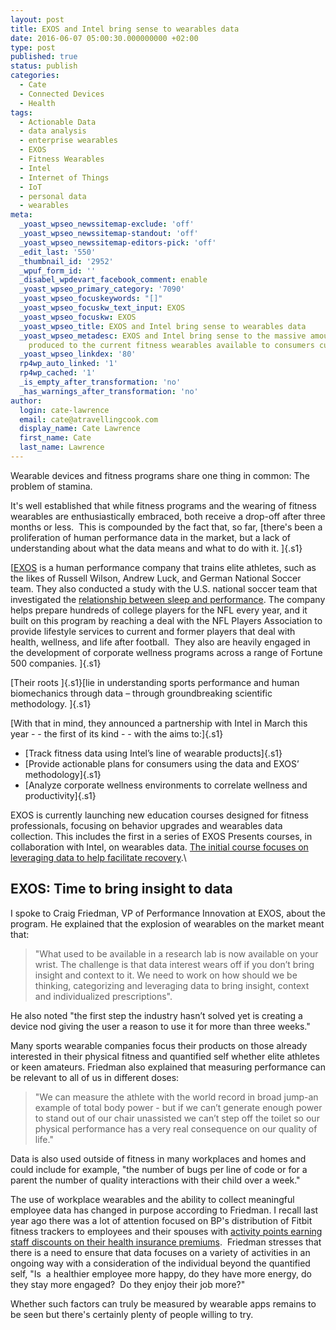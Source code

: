 ```yaml
---
layout: post
title: EXOS and Intel bring sense to wearables data
date: 2016-06-07 05:00:30.000000000 +02:00
type: post
published: true
status: publish
categories:
  - Cate
  - Connected Devices
  - Health
tags:
  - Actionable Data
  - data analysis
  - enterprise wearables
  - EXOS
  - Fitness Wearables
  - Intel
  - Internet of Things
  - IoT
  - personal data
  - wearables
meta:
  _yoast_wpseo_newssitemap-exclude: 'off'
  _yoast_wpseo_newssitemap-standout: 'off'
  _yoast_wpseo_newssitemap-editors-pick: 'off'
  _edit_last: '550'
  _thumbnail_id: '2952'
  _wpuf_form_id: ''
  _disabel_wpdevart_facebook_comment: enable
  _yoast_wpseo_primary_category: '7090'
  _yoast_wpseo_focuskeywords: "[]"
  _yoast_wpseo_focuskw_text_input: EXOS
  _yoast_wpseo_focuskw: EXOS
  _yoast_wpseo_title: EXOS and Intel bring sense to wearables data
  _yoast_wpseo_metadesc: EXOS and Intel bring sense to the massive amounts of data
    produced to the current fitness wearables available to consumers currently.
  _yoast_wpseo_linkdex: '80'
  rp4wp_auto_linked: '1'
  rp4wp_cached: '1'
  _is_empty_after_transformation: 'no'
  _has_warnings_after_transformation: 'no'
author:
  login: cate-lawrence
  email: cate@atravellingcook.com
  display_name: Cate Lawrence
  first_name: Cate
  last_name: Lawrence
---
```

Wearable devices and fitness programs share one thing in common: The
problem of stamina.

It's well established that while fitness programs and the wearing of
fitness wearables are enthusiastically embraced, both receive a drop-off
after three months or less.  This is compounded by the fact that, so
far, [there's been a proliferation of human performance data in the
market, but a lack of understanding about what the data means and what
to do with it. ]{.s1}

[[EXOS](http://www.teamexos.com/) is a human performance company that
trains elite athletes, such as the likes of Russell Wilson, Andrew Luck,
and German National Soccer team. They also conducted a study with the
U.S. national soccer team that investigated the [relationship between
sleep and
performance](http://sports.usatoday.com/2014/06/05/sleep-monitors-us-players-brazil/).
The company helps prepare hundreds of college players for the NFL every
year, and it built on this program by reaching a deal with the NFL
Players Association to provide lifestyle services to current and former
players that deal with health, wellness, and life after football.  They
also are heavily engaged in the development of corporate wellness
programs across a range of Fortune 500 companies. ]{.s1}

[Their roots ]{.s1}[lie in understanding sports performance and human
biomechanics through data – through groundbreaking scientific
methodology. ]{.s1}

[With that in mind, they announced a partnership with Intel in March
this year - - the first of its kind - - with the aims to:]{.s1}

-   [Track fitness data using Intel’s line of wearable products]{.s1}
-   [Provide actionable plans for consumers using the data and EXOS’
    methodology]{.s1}
-   [Analyze corporate wellness environments to correlate wellness and
    productivity]{.s1}

EXOS is currently launching new education courses designed for fitness
professionals, focusing on behavior upgrades and wearables data
collection. This includes the first in a series of EXOS Presents
courses, in collaboration with Intel, on wearables data. [The initial
course focuses on leveraging data to help facilitate
recovery](http://courses.teamexos.com/data-and-recovery/?utm_source=readwrite&utm_medium=article&utm_campaign=pr).\

EXOS: Time to bring insight to data
-----------------------------------

I spoke to Craig Friedman, VP of Performance Innovation at EXOS, about
the program. He explained that the explosion of wearables on the market
meant that:

> "What used to be available in a research lab is now available on your
> wrist. The challenge is that data interest wears off if you don’t
> bring insight and context to it. We need to work on how should we be
> thinking, categorizing and leveraging data to bring insight, context
> and individualized prescriptions".

He also noted "the first step the industry hasn’t solved yet is creating
a device nod giving the user a reason to use it for more than three
weeks."

Many sports wearable companies focus their products on those already
interested in their physical fitness and quantified self whether elite
athletes or keen amateurs. Friedman also explained that measuring
performance can be relevant to all of us in different doses:

> "We can measure the athlete with the world record in broad jump-an
> example of total body power - but if we can’t generate enough power to
> stand out of our chair unassisted we can’t step off the toilet so our
> physical performance has a very real consequence on our quality of
> life."

Data is also used outside of fitness in many workplaces and homes and
could include for example, "the number of bugs per line of code or for a
parent the number of quality interactions with their child over a week."

The use of workplace wearables and the ability to collect meaningful
employee data has changed in purpose according to Friedman. I recall
last year ago there was a lot of attention focused on BP's distribution
of Fitbit fitness trackers to employees and their spouses with [activity
points earning staff discounts on their health insurance
premiums](http://www.bbc.co.uk/news/business-33261116).  Friedman
stresses that there is a need to ensure that data focuses on a variety
of activities in an ongoing way with a consideration of the individual
beyond the quantified self, "Is  a healthier employee more happy, do
they have more energy, do they stay more engaged?  Do they enjoy their
job more?"

Whether such factors can truly be measured by wearable apps remains to
be seen but there's certainly plenty of people willing to try.
